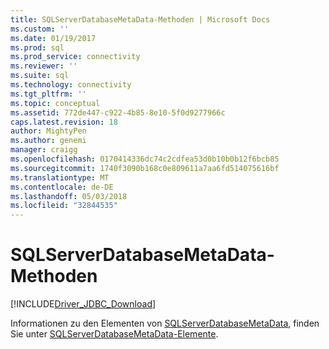 ```yaml
---
title: SQLServerDatabaseMetaData-Methoden | Microsoft Docs
ms.custom: ''
ms.date: 01/19/2017
ms.prod: sql
ms.prod_service: connectivity
ms.reviewer: ''
ms.suite: sql
ms.technology: connectivity
ms.tgt_pltfrm: ''
ms.topic: conceptual
ms.assetid: 772de447-c922-4b85-8e10-5f0d9277966c
caps.latest.revision: 18
author: MightyPen
ms.author: genemi
manager: craigg
ms.openlocfilehash: 0170414336dc74c2cdfea53d0b10b0b12f6bcb85
ms.sourcegitcommit: 1740f3090b168c0e809611a7aa6fd514075616bf
ms.translationtype: MT
ms.contentlocale: de-DE
ms.lasthandoff: 05/03/2018
ms.locfileid: "32844535"
---
```

# <a name="sqlserverdatabasemetadata-methods"></a>SQLServerDatabaseMetaData-Methoden
[!INCLUDE[Driver_JDBC_Download](../../../includes/driver_jdbc_download.md)]

  Informationen zu den Elementen von [SQLServerDatabaseMetaData](../../../connect/jdbc/reference/sqlserverdatabasemetadata-class.md), finden Sie unter [SQLServerDatabaseMetaData-Elemente](../../../connect/jdbc/reference/sqlserverdatabasemetadata-members.md).  
  
  
